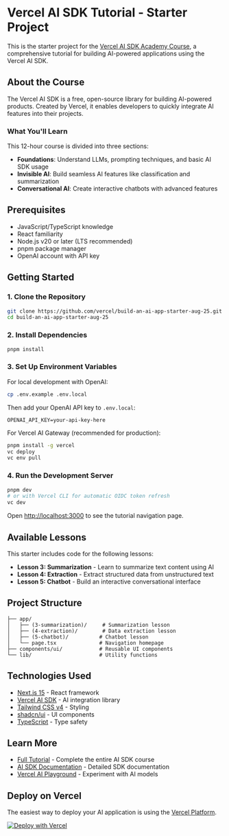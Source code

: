 # Vercel AI SDK Tutorial - Starter Project

This is the starter project for the [Vercel AI SDK Academy Course](https://vercel.com/academy/ai-sdk), a comprehensive tutorial for building AI-powered applications using the Vercel AI SDK.

## About the Course

The Vercel AI SDK is a free, open-source library for building AI-powered products. Created by Vercel, it enables developers to quickly integrate AI features into their projects.

### What You'll Learn

This 12-hour course is divided into three sections:

- **Foundations**: Understand LLMs, prompting techniques, and basic AI SDK usage
- **Invisible AI**: Build seamless AI features like classification and summarization
- **Conversational AI**: Create interactive chatbots with advanced features

## Prerequisites

- JavaScript/TypeScript knowledge
- React familiarity
- Node.js v20 or later (LTS recommended)
- pnpm package manager
- OpenAI account with API key

## Getting Started

### 1. Clone the Repository

```bash
git clone https://github.com/vercel/build-an-ai-app-starter-aug-25.git
cd build-an-ai-app-starter-aug-25
```

### 2. Install Dependencies

```bash
pnpm install
```

### 3. Set Up Environment Variables

For local development with OpenAI:
```bash
cp .env.example .env.local
```

Then add your OpenAI API key to `.env.local`:
```
OPENAI_API_KEY=your-api-key-here
```

For Vercel AI Gateway (recommended for production):
```bash
pnpm install -g vercel
vc deploy
vc env pull
```

### 4. Run the Development Server

```bash
pnpm dev
# or with Vercel CLI for automatic OIDC token refresh
vc dev
```

Open [http://localhost:3000](http://localhost:3000) to see the tutorial navigation page.

## Available Lessons

This starter includes code for the following lessons:

- **Lesson 3: Summarization** - Learn to summarize text content using AI
- **Lesson 4: Extraction** - Extract structured data from unstructured text
- **Lesson 5: Chatbot** - Build an interactive conversational interface

## Project Structure

```
├── app/
│   ├── (3-summarization)/     # Summarization lesson
│   ├── (4-extraction)/        # Data extraction lesson
│   ├── (5-chatbot)/          # Chatbot lesson
│   └── page.tsx              # Navigation homepage
├── components/ui/            # Reusable UI components
└── lib/                      # Utility functions
```

## Technologies Used

- [Next.js 15](https://nextjs.org) - React framework
- [Vercel AI SDK](https://sdk.vercel.ai) - AI integration library
- [Tailwind CSS v4](https://tailwindcss.com) - Styling
- [shadcn/ui](https://ui.shadcn.com) - UI components
- [TypeScript](https://www.typescriptlang.org) - Type safety

## Learn More

- [Full Tutorial](https://vercel.com/academy/ai-sdk) - Complete the entire AI SDK course
- [AI SDK Documentation](https://sdk.vercel.ai/docs) - Detailed SDK documentation
- [Vercel AI Playground](https://sdk.vercel.ai/playground) - Experiment with AI models

## Deploy on Vercel

The easiest way to deploy your AI application is using the [Vercel Platform](https://vercel.com).

[![Deploy with Vercel](https://vercel.com/button)](https://vercel.com/new/clone?repository-url=https://github.com/vercel/build-an-ai-app-starter-aug-25)